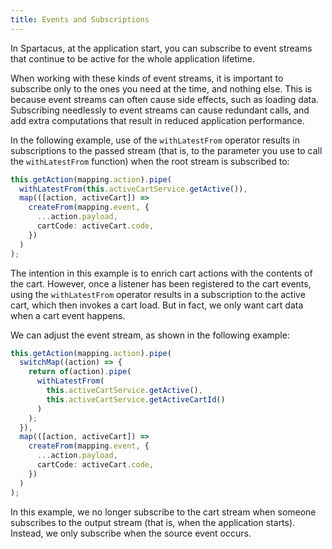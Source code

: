 ```yaml
---
title: Events and Subscriptions
---
```


In Spartacus, at the application start, you can subscribe to event streams that continue to be active for the whole application lifetime.

When working with these kinds of event streams, it is important to subscribe only to the ones you need at the time, and nothing else. This is because event streams can often cause side effects, such as loading data. Subscribing needlessly to event streams can cause redundant calls, and add extra computations that result in reduced application performance.

In the following example, use of the `withLatestFrom` operator results in subscriptions to the passed stream (that is, to the parameter you use to call the `withLatestFrom` function) when the root stream is subscribed to:

```typescript
this.getAction(mapping.action).pipe(
  withLatestFrom(this.activeCartService.getActive()),
  map(([action, activeCart]) =>
    createFrom(mapping.event, {
      ...action.payload,
      cartCode: activeCart.code,
    })
  )
);
```

The intention in this example is to enrich cart actions with the contents of the cart. However, once a listener has been registered to the cart events, using the `withLatestFrom` operator results in a subscription to the active cart, which then invokes a cart load. But in fact, we only want cart data when a cart event happens.

We can adjust the event stream, as shown in the following example:

```typescript
this.getAction(mapping.action).pipe(
  switchMap((action) => {
    return of(action).pipe(
      withLatestFrom(
        this.activeCartService.getActive(),
        this.activeCartService.getActiveCartId()
      )
    );
  }),
  map(([action, activeCart]) =>
    createFrom(mapping.event, {
      ...action.payload,
      cartCode: activeCart.code,
    })
  )
);
```

In this example, we no longer subscribe to the cart stream when someone subscribes to the output stream (that is, when the application starts). Instead, we only subscribe when the source event occurs.
